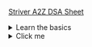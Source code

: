 [Striver A2Z DSA Sheet](https://takeuforward.org/strivers-a2z-dsa-course/strivers-a2z-dsa-course-sheet-2/)

<details>
  <summary>Learn the basics</summary>

#### Learn the basics

1. Things to Know in C++/Java/Python or any language
    1. [Python Output Formatting](https://www.geeksforgeeks.org/python-output-formatting/)
    2. [Iterate over multiple lists simultaneously `zip` _(smallest by default)_, `zip_longest`](https://www.geeksforgeeks.org/python-iterate-multiple-lists-simultaneously/)
    3. [Accept multiple arguments to a method &nbsp;&nbsp; **or** <br>Variable-length arguments (`*args`, `**kwargs`) in Python](https://note.nkmk.me/en/python-args-kwargs-usage/)
2. Build-up Logical Thinking
    1. [Must do Pattern Problems before starting DSA](https://takeuforward.org/strivers-a2z-dsa-course/must-do-pattern-problems-before-starting-dsa/)
    2. [Patterns Code](1_Basics/2_PatternProblems/patterns.py)
3. Collections in Python
4. Basic Math
    1. [Count digits in a number](1_Basics/4_Math/count_digits.py)
    2. [Reverse a number](1_Basics/4_Math/reverse_a_number.py)
    3. [check_palindrome_number](1_Basics/4_Math/check_palindrome_number.py)
        1. Variations : With Space, Without space, When number is very huge that it can't fit long
    4. [GCD or HCF of two numbers](1_Basics/4_Math/gcd_and_lcm/gcd_of_two_numbers.py)
        1. [GCD or HCF of Multiple numbers](1_Basics/4_Math/gcd_and_lcm/gcd_of_multiple_numbers.py)
    5. [LCM of two numbers](1_Basics/4_Math/gcd_and_lcm/lcm_of_two_numbers.py)
        1. [LCM of multiple numbers](1_Basics/4_Math/gcd_and_lcm/lcm_of_multiple_numbers.py) : What's the catch here?
    6. [Armstrong Number](1_Basics/4_Math/armstrong_number.py)
    7. [All Divisors of a Number](1_Basics/4_Math/all_divisors.py)
5. Recursion
    * For Recursion the absolute OG is Aditya Verma
    * [Recursion Playlist](https://www.youtube.com/playlist?list=PL_z_8CaSLPWeT1ffjiImo0sYTcnLzo-wY) This should be more than enough to understand recursion
    * **TODO** -> Will do these recursion problem when I revise recursion from my notes of these videos, till then I can move on
6. Hashing
    * [Count frequency of each element in the array](1_Basics/6_Hashing/count_frequenc_of_array_elements.py)
    * [Find the highest/lowest frequency element](1_Basics/6_Hashing/find_highest_and_lowest_frequency_element.py)

7. Sorting
    * What is stability in sorting algorithms?
    * Which algorithms are stable and which of them are unstable?
    * [Selection Sort](2_Sorting/selection_sort.py)
      <details>
            <summary>details</summary>

        * In the normal Selection sort (asc order)
        * We traverse from let to right and
        * The sorted array is also build form left to right direction
        * Basically : Here we push the smallest element to the first
      </details>

    * [Bubble Sort](2_Sorting/bubble_sort.py)
      <details>
            <summary>details</summary>

        * In the normal Bubble sort (asc order)
        * We traverse from let to right and
        * But The sorted array is build form right to left direction
        * Basically : Here we push the largest element to the end
      </details>

    * [Insertion Sort](2_Sorting/insertion_sort.py)
      <details>
        <summary>details</summary>

        * Insertion sort is a bit trickier than selection and bubble sort,
        * and its is also used in many other places, with some modification
        * e.g. Quick sort's partition step

        - [ ]  To be verified

        <hr>

      ##### Questions?       * [GFG Article For Answers](https://www.geeksforgeeks.org/insertion-sort/)
        * What are the Boundary Cases of Insertion Sort algorithm?
        * When does it take maximum time and
        * When does it take minimum time?
        * What's the time in each case
        * What are the Algorithmic Paradigm of Insertion Sort algorithm?
        * Is Insertion Sort an in-place sorting algorithm?
        * Is Insertion Sort a stable algorithm?
        * When is the Insertion Sort algorithm used?

      </details>

        - What is [Binary Insertion Sort](https://www.geeksforgeeks.org/binary-insertion-sort/)?
            * We can use binary search to reduce the number of comparisons in normal insertion sort.
            * Binary Insertion Sort uses binary search to find the proper location to insert the selected item at each iteration.
            * In normal insertion, sorting takes O(i) (at ith iteration) in worst case.
            * We can reduce it to O(log i) by using binary search.
            * The algorithm, as a whole, still has a running worst case running time of O(n^2) because of the series of swaps required for each insertion.

        - How to implement [Insertion Sort in Linked List](https://www.geeksforgeeks.org/insertion-sort-for-singly-linked-list/)?

    * [Difference Bw Selection Sort and Insertion Sort]()
    * [merge_sort](2_Sorting/merge_sort.py)
    * [quick_sort](2_Sorting/quick_sort.py)

#

### Uncategorized

* [Frequency of the Most Frequent Element](https://leetcode.com/problems/frequency-of-the-most-frequent-element/)
    * suggested under [Find the highest/lowest frequency element](1_Basics/6_Hashing/find_highest_and_lowest_frequency_element.py)
    * But it does not fit there

</details>

<details>
  <summary>Click me</summary>

### Heading

1. Foo
2. Bar
    * Baz
    * Qux

### Some Code

  ```js
  function logSomething(something) {
    console.log('Something', something);
  }
  ```

</details>